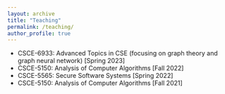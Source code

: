 ```yaml
---
layout: archive
title: "Teaching"
permalink: /teaching/
author_profile: true
---
```

* CSCE-6933: Advanced Topics in CSE (focusing on graph theory and graph neural network) [Spring 2023]
* CSCE-5150: Analysis of Computer Algorithms [Fall 2022]
* CSCE-5565: Secure Software Systems [Spring 2022]
* CSCE-5150: Analysis of Computer Algorithms [Fall 2021]
